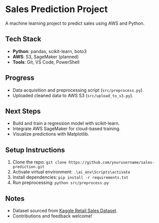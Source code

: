 # Sales Prediction Project

A machine learning project to predict sales using AWS and Python.

## Tech Stack
- **Python**: pandas, scikit-learn, boto3
- **AWS**: S3, SageMaker (planned)
- **Tools**: Git, VS Code, PowerShell

## Progress
- Data acquisition and preprocessing script (`src/preprocess.py`).
- Uploaded cleaned data to AWS S3 (`src/upload_to_s3.py`).

## Next Steps
- Build and train a regression model with scikit-learn.
- Integrate AWS SageMaker for cloud-based training.
- Visualize predictions with Matplotlib.

## Setup Instructions
1. Clone the repo: `git clone https://github.com/yourusername/sales-prediction.git`
2. Activate virtual environment: `.\ai_env\Scripts\activate`
3. Install dependencies: `pip install -r requirements.txt`
4. Run preprocessing: `python src/preprocess.py`

## Notes
- Dataset sourced from [Kaggle Retail Sales Dataset](https://www.kaggle.com/datasets/mohammadtalib786/retail-sales-dataset/code).
- Contributions and feedback welcome!